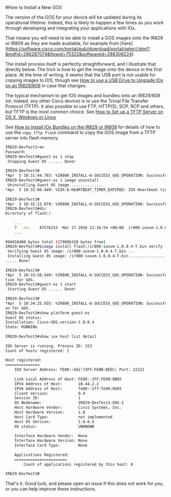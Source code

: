 #How to Install a New GOS

The version of the GOS for your device will be updated during its 
operational lifetime. Indeed, this is likely to happen a few times as you work through developing and 
integrating your applications with IOx.
 
That means you will need to be able to install a GOS images onto the IR829 or IR809 as they are made 
available, for example from [here] 
(https://software.cisco.com/portal/pub/download/portal/select.html?&mdfid=286287074&flowid=75322&softwareid=286306224). 

The install process itself is perfectly straightforward, and I illustrate that directly 
below. The trick is how to get the image onto the device in the first place. At the time of writing, it seems 
that the USB port is not usable for copying images to IOS, though see 
[How to use a USB Drive to Upgrade IOx on an IR829/809](https://communities.cisco.com/thread/63704) in case 
that changes.
 
The typical mechanism to get IOS images and bundles onto an IR829/809 (or, indeed, any other Cisco device) is 
to use the Trivial File Transfer Protocol (TFTP). It also possible to use FTP, HTTP(S), SCP, RCP and others, 
but TFTP is the most common choice. See 
[How to Set up a TFTP Server on OS X, Windows or Linux](https://github.com/DevOps4Networks/IOX-Notes/blob/master/How_To_Setup_TFTP/README.md)
 
See 
[How to Install IOx Bundles on the IR829 or IR809](https://github.com/DevOps4Networks/IOX-Notes/tree/master/How_To_Install_IOx_Bundles)
for details of how to use the `copy tftp flash` command to copy the GOS image from a TFTP server into flash memory.

```bash
IR829-DevTest3>en
Password: 
IR829-DevTest3#guest-os 1 stop
 Stopping Guest OS ...... Done!
 
IR829-DevTest3#
*Apr  5 10:31:44.783: %IR800_INSTALL-6-SUCCESS_GOS_OPERATION: Successfully performed STOP operation for GOS.
IR829-DevTest3#guest-os 1 image uninstall
 Uninstalling Guest OS image ..............
*Apr  5 10:32:06.449: %IOX-6-HEARTBEAT_TIMER_EXPIRED: IOX Heartbeat timer expired..... Done!
 
IR829-DevTest3#
*Apr  5 10:32:12.079: %IR800_INSTALL-6-SUCCESS_GOS_OPERATION: Successfully performed UNINSTALL operation for GOS.
IR829-DevTest3#dir
Directory of flash:/
 
    ...
    7  -rw-    87576215  Mar 17 2016 12:16:54 +00:00  ir800-ioxvm-1.0.0.4-T.bin
    ...
 
994918400 bytes total (179896320 bytes free)
IR829-DevTest3#$image install flash:/ir800-ioxvm-1.0.0.4-T.bin verify        
 Verifying Guest OS image: /ir800-ioxvm-1.0.0.4-T.bin ...
 Installing Guest OS image: /ir800-ioxvm-1.0.0.4-T.bin ...........................................
..... Done!
 
IR829-DevTest3#
*Apr  5 10:33:56.549: %IR800_INSTALL-6-SUCCESS_GOS_OPERATION: Successfully performed INSTALL opera
tion for GOS.
IR829-DevTest3#guest-os 1 start
 Starting Guest OS ...... Done!
 
IR829-DevTest3#
*Apr  5 10:34:25.935: %IR800_INSTALL-6-SUCCESS_GOS_OPERATION: Successfully performed START operati
on for GOS.
IR829-DevTest3#show platform guest-os
Guest OS status:
Installation: Cisco-GOS,version-1.0.0.4
State: RUNNING
 
IR829-DevTest3#show iox host list detail
 
IOX Server is running. Process ID: 323
Count of hosts registered: 1
 
Host registered:
===============
    IOX Server Address: FE80::662:73FF:FEBB:8EEC; Port: 22222
 
    Link Local Address of Host: FE80::1FF:FE90:8B05
    IPV4 Address of Host:       10.44.2.2
    IPV6 Address of Host:       fe80::1ff:fe90:8b05
    Client Version:             0.4
    Session ID:                 1
    OS Nodename:                IR829-DevTest3-GOS-1
    Host Hardware Vendor:       Cisco Systems, Inc.
    Host Hardware Version:      1.0
    Host Card Type:             not implemented
    Host OS Version:            1.0.0.4
    OS status:                  UNKNOWN
 
    Interface Hardware Vendor:  None
    Interface Hardware Version: None
    Interface Card Type:        None
 
    Applications Registered:
    =======================
        Count of applications registered by this host: 0
 
IR829-DevTest3#
```

That's it. Good luck, and please open an issue if this does not work for you, or you can help improve these 
instructions.
